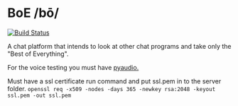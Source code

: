 # BoE /bō/

[![Build Status](https://travis-ci.org/ParkerMc/BOE.svg?branch=master)](https://travis-ci.org/ParkerMc/BOE)

A chat platform that intends to look at other chat programs and take only the "Best of Everything".

For the voice testing you must have [pyaudio.](http://people.csail.mit.edu/hubert/pyaudio/)

Must have a ssl certificate run command and put ssl.pem in to the server folder.
`openssl req -x509 -nodes -days 365 -newkey rsa:2048 -keyout ssl.pem -out ssl.pem`
